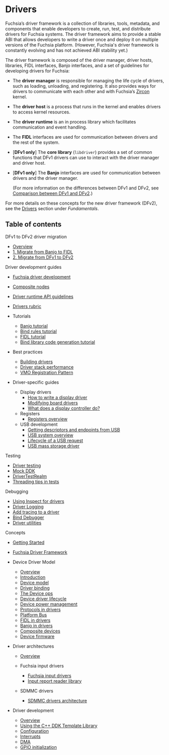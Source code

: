 # Drivers

Fuchsia’s driver framework is a collection of libraries, tools, metadata, and
components that enable developers to create, run, test, and distribute drivers for
Fuchsia systems. The driver framework aims to provide a stable ABI that allows
developers to write a driver once and deploy it on multiple versions of the Fuchsia
platform. (However, Fuchsia's driver framework is constantly evolving and has not
achieved ABI stability yet.)

The driver framework is composed of the driver manager, driver hosts, libraries,
FIDL interfaces, Banjo interfaces, and a set of guidelines for developing drivers
for Fuchsia:

- The **driver manager** is responsible for managing the life cycle of drivers,
  such as loading, unloading, and registering. It also provides ways for drivers
  to communicate with each other and with Fuchsia’s [Zircon][zircon] kernel.
- The **driver host** is a process that runs in the kernel and enables drivers to
  access kernel resources.
- The **driver runtime** is an in process library which facilitates communication
  and event handling.
- The **FIDL** interfaces are used for communication between drivers and the rest of
  the system.
- \[**DFv1 only**\] The **core library** (`libdriver`) provides a set of common functions
  that DFv1 drivers can use to interact with the driver manager and driver host.
- \[**DFv1 only**\] The **Banjo** interfaces are used for communication between drivers
  and the driver manager.

  (For more information on the differences between DFv1 and DFv2, see
  [Comparison between DFv1 and DFv2][dfv1-and-dfv2].)

For more details on these concepts for the new driver framework (DFv2), see
the [Drivers][dfv2-concepts] section under _Fundamentals_.


## Table of contents

DFv1 to DFv2 driver migration

- [Overview][dfv1-to-dfv2-driver-migration-overview]
- [1. Migrate from Banjo to FIDL][migrate-from-banjo-to-fidl]
- [2. Migrate from DFv1 to DFv2][migrate-from-dfv1-to-dfv2]

Driver development guides

- [Fuchsia driver development][fuchsia-driver-development]
- [Composite nodes][composite-nodes]
- [Driver runtime API guidelines][driver-runtime-api-guidelines]
- [Drivers rubric][drivers-rubric]
- Tutorials

  - [Banjo tutorial][banjo-tutorial]
  - [Bind rules tutorial][bind-rules-tutorial]
  - [FIDL tutorial][fidl-tutorial]
  - [Bind library code generation tutorial][bind-library-code-generation-tutorial]

- Best practices

  - [Building drivers][bulding-drivers]
  - [Driver stack performance][driver-stack-performance]
  - [VMO Registration Pattern][vmo-registration-pattern]

- Driver-specific guides

  -  Display drivers
     -  [How to write a display driver][how-to-write-a-display-driver]
     -  [Modifying board drivers][modifying-board-drivers]
     -  [What does a display controller do?][what-does-a-display-controller-do]
  -  Registers
     -  [Registers overview][registers-overview]
  -  USB development
     -  [Getting descriptors and endpoints from USB][getting-descriptors-and-endpoints-from-usb]
     -  [USB system overview][usb-system-overview]
     -  [Lifecycle of a USB request][lifecycle-of-a-usb-request]
     -  [USB mass storage driver][usb-mass-storage-driver]

Testing

- [Driver testing][driver-testing-overview]
- [Mock DDK][mock-ddk]
- [DriverTestRealm][driver-test-realm]
- [Threading tips in tests][threading-tips-in-tests]

Debugging

- [Using Inspect for drivers][using-inspect]
- [Driver Logging][driver-logging]
- [Add tracing to a driver][add-tracing]
- [Bind Debugger][bind-debugger]
- [Driver utilities][driver-utilities]

Concepts

- [Getting Started][getting-started]
- [Fuchsia Driver Framework][fuchsia-driver-framework]
- Device Driver Model

  - [Overview][device-driver-model-overview]
  - [Introduction][introduction]
  - [Device model][device-model]
  - [Driver binding][driver-binding]
  - [The Device ops][the-device-ops]
  - [Device driver lifecycle][device-driver-lifecycle]
  - [Device power management][device-power-management]
  - [Protocols in drivers][protocols-in-drivers]
  - [Platform Bus][platform-bus]
  - [FIDL in drivers][fidl-in-drivers]
  - [Banjo in drivers][banjo-in-drivers]
  - [Composite devices][composite-devices]
  - [Device firmware][device-firmware]

- Driver architectures

  -  [Overview][driver-architectures-overview]

  -  Fuchsia input drivers

     -  [Fuchsia input drivers][fuchsia-input-drivers]
     -  [Input report reader library][input-report-reader-library]

  -  SDMMC drivers

     -  [SDMMC drivers architecture][sdmmc-drivers-architecture]

- Driver development

  - [Overview][driver-development-overview]
  - [Using the C++ DDK Template Library][using-cpp-ddk-template-lib]
  - [Configuration][configuration]
  - [Interrupts][interrupts]
  - [DMA][dma]
  - [GPIO initialization][gpio-init]

<!-- Reference links -->

[dfv2-concepts]: /docs/concepts/drivers/README.md
[dfv2-development]: /docs/get-started/sdk/get-started-with-driver.md
[zircon]: /docs/concepts/kernel/README.md
[dfv1-and-dfv2]: /docs/concepts/drivers/comparison_between_dfv1_and_dfv2.md
[dfv1-to-dfv2-driver-migration-overview]: migration/README.md
[migrate-from-banjo-to-fidl]: migration/migrate-from-banjo-to-fidl.md
[migrate-from-dfv1-to-dfv2]: migration/migrate-from-dfv1-to-dfv2.md
[fuchsia-driver-development]: developer_guide/driver-development.md
[composite-nodes]: developer_guide/composite-node.md
[driver-runtime-api-guidelines]: developer_guide/driver-runtime-api-guidelines.md
[drivers-rubric]: developer_guide/rubric.md
[how-to-write-a-display-driver]: driver_guides/display/how_to_write.md
[modifying-board-drivers]: driver_guides/display/board_driver_changes.md
[what-does-a-display-controller-do]: driver_guides/display/hardware_concepts.md
[registers-overview]: driver_guides/registers/overview.md
[getting-descriptors-and-endpoints-from-usb]: driver_guides/usb/getting_descriptors_and_endpoints.md
[usb-system-overview]: driver_guides/usb/concepts/overview.md
[lifecycle-of-a-usb-request]: driver_guides/usb/concepts/request-lifecycle.md
[usb-mass-storage-driver]: driver_guides/usb/concepts/usb-mass-storage.md
[driver-testing-overview]: testing/overview.md
[mock-ddk]: testing/mock_ddk.md
[driver-test-realm]: testing/driver_test_realm.md
[threading-tips-in-tests]: testing/threading-tips-in-tests.md
[using-inspect]: diagnostics/inspect.md
[driver-logging]: diagnostics/logging.md
[add-tracing]: diagnostics/tracing.md
[bind-debugger]: diagnostics/bind-debugger.md
[driver-utilities]: diagnostics/driver-utils.md
[banjo-tutorial]: tutorials/banjo-tutorial.md
[bind-rules-tutorial]: tutorials/bind-rules-tutorial.md
[fidl-tutorial]: tutorials/fidl-tutorial.md
[bind-library-code-generation-tutorial]: tutorials/bind-libraries-codegen.md
[bulding-drivers]: best_practices/build.md
[driver-stack-performance]: best_practices/driver_stack_performance.md
[vmo-registration-pattern]: best_practices/vmo-registration-pattern.md
[getting-started]: concepts/getting_started.md
[fuchsia-driver-framework]: concepts/fdf.md
[device-driver-model-overview]: concepts/device_driver_model/README.md
[introduction]: concepts/device_driver_model/introduction.md
[device-model]: concepts/device_driver_model/device-model.md
[driver-binding]: concepts/device_driver_model/driver-binding.md
[the-device-ops]: concepts/device_driver_model/device-ops.md
[device-driver-lifecycle]: concepts/device_driver_model/device-lifecycle.md
[device-power-management]: concepts/device_driver_model/device-power.md
[protocols-in-drivers]: concepts/device_driver_model/protocol.md
[platform-bus]: concepts/device_driver_model/platform-bus.md
[fidl-in-drivers]: concepts/device_driver_model/fidl.md
[banjo-in-drivers]: concepts/device_driver_model/banjo.md
[composite-devices]: concepts/device_driver_model/composite.md
[device-firmware]: concepts/device_driver_model/firmware.md
[driver-architectures-overview]: concepts/driver_architectures/README.md
[fuchsia-input-drivers]: concepts/driver_architectures/input_drivers/input.md
[input-report-reader-library]: concepts/driver_architectures/input_drivers/input_report_reader.md
[sdmmc-drivers-architecture]: concepts/driver_architectures/sdmmc_drivers/sdmmc.md
[driver-development-overview]: concepts/driver_development/README.md
[using-cpp-ddk-template-lib]: concepts/driver_development/using-ddktl.md
[configuration]: concepts/driver_development/bar.md
[interrupts]: concepts/driver_development/interrupts.md
[dma]: concepts/driver_development/dma.md
[gpio-init]: concepts/driver_development/gpio-initialization.md
